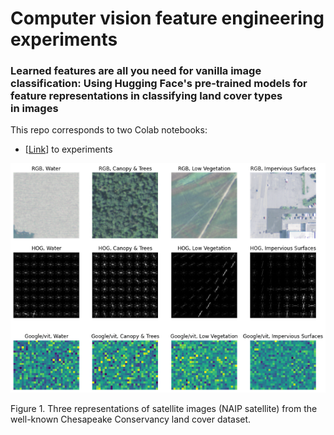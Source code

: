 # Computer vision feature engineering experiments

### Learned features are all you need for vanilla image classification: Using Hugging Face's pre-trained models for feature representations in classifying land cover types in images

This repo corresponds to two Colab notebooks:
 
* [[Link](https://colab.research.google.com/drive/1OOS7bjv_CirXko3CtmdT_EHkr6KCWpNx?usp=sharing)]  to experiments

![intro picture with image patches](https://github.com/daniel-furman/CV-feature-eng-experiments/blob/master/report_pictures/intro_examples_2.png?raw=true)

Figure 1. Three representations of satellite images (NAIP satellite) from the well-known Chesapeake Conservancy land cover dataset.


